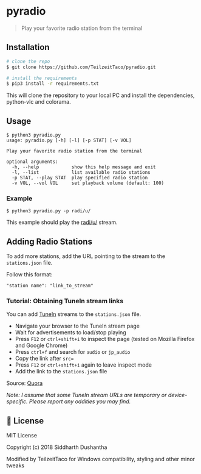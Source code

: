 # pyradio
> Play your favorite radio station from the terminal

## Installation
```bash
# clone the repo
$ git clone https://github.com/TeilzeitTaco/pyradio.git

# install the requirements
$ pip3 install -r requirements.txt
```
This will clone the repository to your local PC and install the dependencies, python-vlc and colorama.

## Usage
```
$ python3 pyradio.py
usage: pyradio.py [-h] [-l] [-p STAT] [-v VOL]

Play your favorite radio station from the terminal

optional arguments:
  -h, --help            show this help message and exit
  -l, --list            list available radio stations
  -p STAT, --play STAT  play specified radio station
  -v VOL, --vol VOL     set playback volume (default: 100)
```
### Example
```
$ python3 pyradio.py -p radi/u/
```
This example should play the [radi/u/](http://radio.dangeru.us/) stream.

## Adding Radio Stations
To add more stations, add the URL pointing to the stream to the ```stations.json``` file.

Follow this format:
```
"station name": "link_to_stream"
```
### Tutorial: Obtaining TuneIn stream links
You can add [TuneIn](https://tunein.com/) streams to the ```stations.json``` file.

* Navigate your browser to the TuneIn stream page
* Wait for advertisements to load/stop playing
* Press ```F12``` or ```ctrl+shift+i``` to inspect the page (tested on Mozilla Firefox and Google Chrome)
* Press ```ctrl+f``` and search for ```audio``` or ```jp_audio```
* Copy the link after ```src=```
* Press ```F12``` or ```ctrl+shift+i``` again to leave inspect mode
* Add the link to the ```stations.json``` file

Source: [Quora](https://www.quora.com/How-do-I-get-a-streaming-URL-for-Tunein)

*Note: I assume that some TuneIn stream URLs are temporary or device-specific. Please report any oddities you may find.*

## :scroll: License
MIT License

Copyright (c) 2018 Siddharth Dushantha

Modified by TeilzeitTaco for Windows compatibility, styling and other minor tweaks
